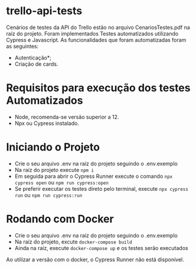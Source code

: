 # trello-api-tests

Cenários de testes da API do Trello estão no arquivo CenariosTestes.pdf na raíz do projeto.
Foram implementados Testes automatizados utilizando Cypress e Javascript.
As funcionalidades que foram automatizadas foram as seguintes:
- Autenticação*;
- Criação de cards.


# Requisitos para execução dos testes Automatizados
 - Node, recomenda-se versão superior a 12.
 - Npx ou Cypress instalado.


# Iniciando o Projeto

- Crie o seu arquivo .env na raíz do projeto seguindo o .env.exemplo
- Na raíz do projeto execute `npm i`
- Em seguida para abrir o Cypress Runner execute o comando `npx cypress open` ou `npm run cypress:open`
- Se preferir executar os testes direto pelo terminal, execute `npx cypress run` ou `npm run cypress:run`

# Rodando com Docker


- Crie o seu arquivo .env na raíz do projeto seguindo o .env.exemplo
- Na raíz do projeto, excute `docker-compose build`
- Ainda na raíz, execute `docker-compose up` e os testes serão executados

Ao utilizar a versão com o docker, o Cypress Runner não está disponível.